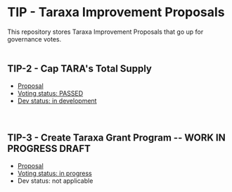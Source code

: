 # TIP - Taraxa Improvement Proposals

This repository stores Taraxa Improvement Proposals that go up for governance votes. 
<br><br>

## TIP-2 - Cap TARA's Total Supply

- [Proposal](https://github.com/Taraxa-project/TIP/blob/main/TIP-2/TIP-2%20-%20Cap%20TARA's%20Total%20Supply.md)
- [Voting status: PASSED](https://vote.taraxa.io/#/proposal/0xcecf5a06d3c34c9fd49d257b94457191050734f8592345b5844a43beed085155)
- [Dev status: in development](https://github.com/Taraxa-project/taraxa-node/pull/2597)
<br><br><br>

## TIP-3 - Create Taraxa Grant Program -- WORK IN PROGRESS DRAFT

- [Proposal](https://github.com/Taraxa-project/TIP/blob/main/TIP-3/TIP-3%20-%20Create%20Taraxa%20Grant%20Program.md)
- [Voting status: in progress](https://vote.taraxa.io/#/proposal/0xdedf6d57c44363b754ba5fd767252886f677a1033a2a047d040d8b52cfd0e61f)
- Dev status: not applicable
<br><br><br>

